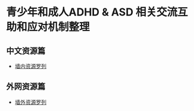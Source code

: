 青少年和成人ADHD & ASD 相关交流互助和应对机制整理
=====

## 中文资源篇
* [墙内资源罗列](https://github.com/inimicalself/neurodivergent_resourcesCN/blob/master/ND_resourcesCN.md)

## 外网资源篇
* [墙外资源罗列](https://github.com/inimicalself/neurodivergent_resourcesCN/blob/master/ND_resourcesEN.md)
